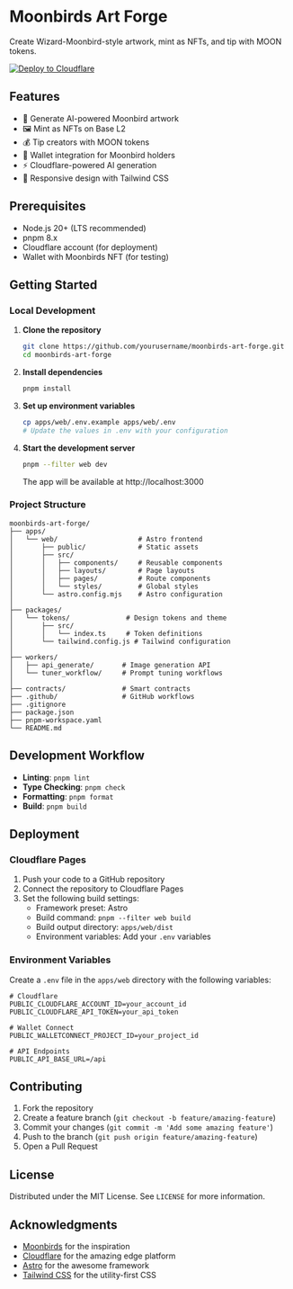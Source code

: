 # Moonbirds Art Forge

Create Wizard-Moonbird-style artwork, mint as NFTs, and tip with MOON tokens.

[![Deploy to Cloudflare](https://deploy.workers.cloudflare.com/button)](https://deploy.workers.cloudflare.com/?url=https://github.com/yourusername/moonbirds-art-forge)

## Features

- 🎨 Generate AI-powered Moonbird artwork
- 🖼️ Mint as NFTs on Base L2
- 💰 Tip creators with MOON tokens
- 🔗 Wallet integration for Moonbird holders
- ⚡ Cloudflare-powered AI generation
- 🎯 Responsive design with Tailwind CSS

## Prerequisites

- Node.js 20+ (LTS recommended)
- pnpm 8.x
- Cloudflare account (for deployment)
- Wallet with Moonbirds NFT (for testing)

## Getting Started

### Local Development

1. **Clone the repository**
   ```bash
   git clone https://github.com/yourusername/moonbirds-art-forge.git
   cd moonbirds-art-forge
   ```

2. **Install dependencies**
   ```bash
   pnpm install
   ```

3. **Set up environment variables**
   ```bash
   cp apps/web/.env.example apps/web/.env
   # Update the values in .env with your configuration
   ```

4. **Start the development server**
   ```bash
   pnpm --filter web dev
   ```
   The app will be available at http://localhost:3000

### Project Structure

```
moonbirds-art-forge/
├── apps/
│   └── web/                    # Astro frontend
│       ├── public/             # Static assets
│       ├── src/
│       │   ├── components/     # Reusable components
│       │   ├── layouts/        # Page layouts
│       │   ├── pages/          # Route components
│       │   └── styles/         # Global styles
│       └── astro.config.mjs    # Astro configuration
│
├── packages/
│   └── tokens/              # Design tokens and theme
│       ├── src/
│       │   └── index.ts     # Token definitions
│       └── tailwind.config.js # Tailwind configuration
│
├── workers/
│   ├── api_generate/       # Image generation API
│   └── tuner_workflow/     # Prompt tuning workflows
│
├── contracts/              # Smart contracts
├── .github/                # GitHub workflows
├── .gitignore
├── package.json
├── pnpm-workspace.yaml
└── README.md
```

## Development Workflow

- **Linting**: `pnpm lint`
- **Type Checking**: `pnpm check`
- **Formatting**: `pnpm format`
- **Build**: `pnpm build`

## Deployment

### Cloudflare Pages

1. Push your code to a GitHub repository
2. Connect the repository to Cloudflare Pages
3. Set the following build settings:
   - Framework preset: Astro
   - Build command: `pnpm --filter web build`
   - Build output directory: `apps/web/dist`
   - Environment variables: Add your `.env` variables

### Environment Variables

Create a `.env` file in the `apps/web` directory with the following variables:

```env
# Cloudflare
PUBLIC_CLOUDFLARE_ACCOUNT_ID=your_account_id
PUBLIC_CLOUDFLARE_API_TOKEN=your_api_token

# Wallet Connect
PUBLIC_WALLETCONNECT_PROJECT_ID=your_project_id

# API Endpoints
PUBLIC_API_BASE_URL=/api
```

## Contributing

1. Fork the repository
2. Create a feature branch (`git checkout -b feature/amazing-feature`)
3. Commit your changes (`git commit -m 'Add some amazing feature'`)
4. Push to the branch (`git push origin feature/amazing-feature`)
5. Open a Pull Request

## License

Distributed under the MIT License. See `LICENSE` for more information.

## Acknowledgments

- [Moonbirds](https://moonbirds.xyz/) for the inspiration
- [Cloudflare](https://cloudflare.com/) for the amazing edge platform
- [Astro](https://astro.build/) for the awesome framework
- [Tailwind CSS](https://tailwindcss.com/) for the utility-first CSS
